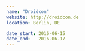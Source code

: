 ```yaml
---
name: "Droidcon"
website: http://droidcon.de
location: Berlin, DE

date_start: 2016-06-15
date_end:   2016-06-17
---
```

